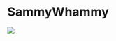 # SammyWhammy
<ntml>
<head><title>Sam: About me</title></head>
<body>
  <img src="https://drive.google.com/file/d/1M-M2ndK0rQpB6ezna7UrktqKqat5xAA6/view"/>
</body>
</html>
